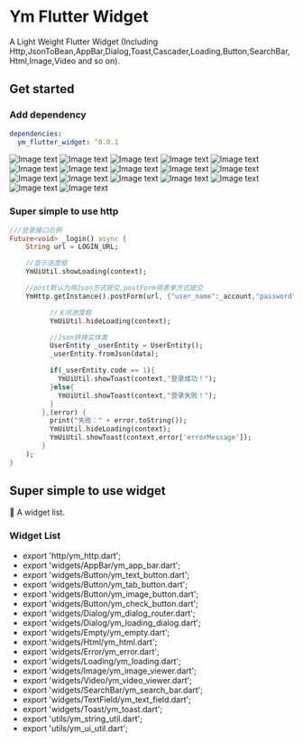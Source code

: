 # Ym Flutter Widget
A Light Weight Flutter Widget
(Including Http,JsonToBean,AppBar,Dialog,Toast,Cascader,Loading,Button,SearchBar,Html,Image,Video and so on).

## Get started

### Add dependency

```yaml
dependencies:
  ym_flutter_widget: ^0.0.1
```

![Image text](http://ymbok.com/upload/images/2021-05-27/20210527083503jtW9wW.png)
![Image text](http://ymbok.com/upload/images/2021-05-27/20210527085430Ohf943.png)
![Image text](http://ymbok.com/upload/images/2021-05-27/202105270854469z5l24.png)
![Image text](http://ymbok.com/upload/images/2021-05-27/20210527085457HP1QX6.png)
![Image text](http://ymbok.com/upload/images/2021-05-27/20210527085504qD2f7l.png)
![Image text](http://ymbok.com/upload/images/2021-05-27/20210527085533V6r0mY.png)
![Image text](http://ymbok.com/upload/images/2021-05-27/20210527085541m78o53.png)
![Image text](http://ymbok.com/upload/images/2021-05-27/20210527085550C1j31g.png)
![Image text](http://ymbok.com/upload/images/2021-05-27/20210527085559VHJo0f.png)
![Image text](http://ymbok.com/upload/images/2021-05-27/2021052708560853QsZ6.png)
![Image text](http://ymbok.com/upload/images/2021-05-27/20210527085615E267n0.png)
![Image text](http://ymbok.com/upload/images/2021-05-27/20210527085623z898SL.png)
![Image text](http://ymbok.com/upload/images/2021-05-27/20210527085630Zl2L33.png)
![Image text](http://ymbok.com/upload/images/2021-05-27/2021052708563749FGnl.png)
![Image text](http://ymbok.com/upload/images/2021-05-27/2021052708564436q3T0.png)
![Image text](http://ymbok.com/upload/images/2021-05-27/2021052708565570GqbT.png)
![Image text](http://ymbok.com/upload/images/2021-05-27/20210527085702GL95Jj.png)

### Super simple to use http

```dart
///登录接口示例
Future<void> _login() async {
    String url = LOGIN_URL;

    //显示进度框
    YmUiUtil.showLoading(context);

    //post默认为用Json方式提交,postForm用表单方式提交
    YmHttp.getInstance().postForm(url, {"user_name":_account,"password":_password},(data) {

          //关闭进度框
          YmUiUtil.hideLoading(context);

          //Json转换实体类
          UserEntity _userEntity = UserEntity();
          _userEntity.fromJson(data);

          if(_userEntity.code == 1){
            YmUiUtil.showToast(context,"登录成功！");
          }else{
            YmUiUtil.showToast(context,"登录失败！");
          }
        },(error) {
          print("失败：" + error.toString());
          YmUiUtil.hideLoading(context);
          YmUiUtil.showToast(context,error['errorMessage']);
        }
    );
}
```

## Super simple to use widget

🎉 A widget list.

### Widget List

- export 'http/ym_http.dart';
- export 'widgets/AppBar/ym_app_bar.dart';
- export 'widgets/Button/ym_text_button.dart';
- export 'widgets/Button/ym_tab_button.dart';
- export 'widgets/Button/ym_image_button.dart';
- export 'widgets/Button/ym_check_button.dart';
- export 'widgets/Dialog/ym_dialog_router.dart';
- export 'widgets/Dialog/ym_loading_dialog.dart';
- export 'widgets/Empty/ym_empty.dart';
- export 'widgets/Html/ym_html.dart';
- export 'widgets/Error/ym_error.dart';
- export 'widgets/Loading/ym_loading.dart';
- export 'widgets/Image/ym_image_viewer.dart';
- export 'widgets/Video/ym_video_viewer.dart';
- export 'widgets/SearchBar/ym_search_bar.dart';
- export 'widgets/TextField/ym_text_field.dart';
- export 'widgets/Toast/ym_toast.dart';
- export 'utils/ym_string_util.dart';
- export 'utils/ym_ui_util.dart';

